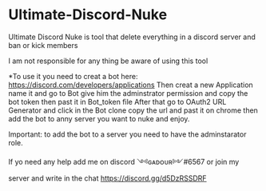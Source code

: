 # Ultimate-Discord-Nuke
Ultimate Discord Nuke is tool that delete everything in a discord server and ban or kick members 

I am not responsible for any thing be aware of using this tool

*To use it you need to creat a bot here: https://discord.com/developers/applications 
Then creat a new Application name it and go to Bot give him the adminstrator permission and copy the bot token then past it in Bot_token file
After that go to OAuth2 URL Generator and click in the Bot clone copy the url and past it on chrome then add the bot to anny server you want to nuke and enjoy.

Important: to add the bot to a server you need to have the adminstarator role.

If yo need any help add me on discord ༺ɢᴀᴅᴏᴜʀ༻#6567 or join my server and write in the chat https://discord.gg/d5DzRSSDRF
